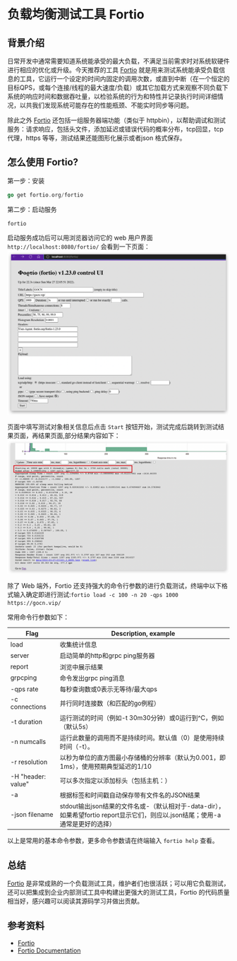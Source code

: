 # 负载均衡测试工具 Fortio

## 背景介绍

日常开发中通常需要知道系统能承受的最大负载，不满足当前需求时对系统软硬件进行相应的优化或升级。今天推荐的工具 [Fortio](https://github.com/fortio/fortio) 就是用来测试系统能承受负载信息的工具，它运行一个设定的时间内固定的调用次数，或直到中断（在一个恒定的目标QPS，或每个连接/线程的最大速度/负载）或其它加载方式来观察不同负载下系统的响应时间和数据吞吐量，以检验系统的行为和特性并记录执行时间详细情况，以共我们发现系统可能存在的性能瓶颈、不能实时同步等问题。

除此之外 [Fortio](https://github.com/fortio/fortio) 还包括一组服务器端功能（类似于 httpbin），以帮助调试和测试服务：请求响应，包括头文件，添加延迟或错误代码的概率分布，tcp回显，tcp代理，https 等等，测试结果还能图形化展示或者json 格式保存。

## 怎么使用 Fortio?

第一步：安装

```go
go get fortio.org/fortio
```

第二步：启动服务

```shell
fortio
```

启动服务成功后可以用浏览器访问它的 web 用户界面 `http://localhost:8080/fortio/` 会看到一下页面：
![fortio](./images/w14_mon_fortio_start.png)

页面中填写测试对象相关信息后点击 `Start` 按钮开始，测试完成后跳转到测试结果页面，再结果页面,部分结果内容如下：
![fortio](./images/w14_mon_fortio_result.png)

除了 Web 端外，Fortio 还支持强大的命令行参数的进行负载测试，终端中以下格式输入确定即进行测试:`fortio load -c 100 -n 20 -qps 1000 https://gocn.vip/`

常用命令行参数如下：

| **Flag** | **Description, example** |
| --- | --- |
| load | 收集统计信息 |
| server | 启动简单的http和grpc ping服务器 |
| report | 浏览中展示结果 |
| grpcping | 命令发出grpc ping消息 |
| -qps rate | 每秒查询数或0表示无等待/最大qps |
| -c connections | 并行同时连接数（和匹配的go例程） |
| -t duration | 运行测试的时间（例如-t 30m30分钟）或0运行到^C，例如（默认5s） |
| -n numcalls | 运行此数量的调用而不是持续时间。默认值（0）是使用持续时间（-t）。 |
| -r resolution | 以秒为单位的直方图最小存储桶的分辨率（默认为0.001，即1ms），使用预期典型延迟的1/10 |
| -H "header: value" | 可以多次指定以添加标头（包括主机：） |
| -a | 根据标签和时间戳自动保存带有文件名的JSON结果 |
| -json filename | stdout输出json结果的文件名或-（默认相对于-data-dir），如果希望fortio report显示它们，则应以.json结尾；使用-a通常是更好的选择） |

以上是常用的基本命令参数，更多命令参数请在终端输入 `fortio help` 查看。


## 总结

[Fortio](https://github.com/fortio/fortio) 是非常成熟的一个负载测试工具，维护者们也很活跃；可以用它负载测试，还可以把集成到企业内部测试工具中构建出更强大的测试工具，Fortio 的代码质量相当好，感兴趣可以阅读其源码学习并做出贡献。

## 参考资料

- [Fortio](https://github.com/fortio/fortio)
- [Fortio Documentation](https://pkg.go.dev/fortio.org/fortio/version)
